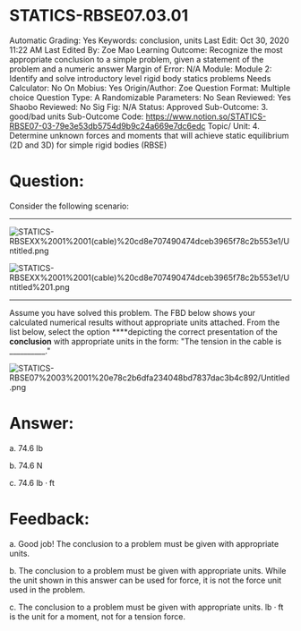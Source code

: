 # STATICS-RBSE07.03.01

Automatic Grading: Yes
Keywords: conclusion, units
Last Edit: Oct 30, 2020 11:22 AM
Last Edited By: Zoe Mao
Learning Outcome: Recognize the most appropriate conclusion to a simple problem, given a statement of the problem and a numeric answer
Margin of Error: N/A
Module: Module 2: Identify and solve introductory level rigid body statics problems
Needs Calculator: No
On Mobius: Yes
Origin/Author: Zoe
Question Format: Multiple choice
Question Type: A
Randomizable Parameters: No
Sean Reviewed: Yes
Shaobo Reviewed: No
Sig Fig: N/A
Status: Approved
Sub-Outcome: 3. good/bad units
Sub-Outcome Code: https://www.notion.so/STATICS-RBSE07-03-79e3e53db5754d9b9c24a669e7dc6edc
Topic/ Unit: 4. Determine unknown forces and moments that will achieve static equilibrium (2D and 3D) for simple rigid bodies (RBSE)

# Question:

Consider the following scenario:

---

![STATICS-RBSEXX%2001%2001(cable)%20cd8e707490474dceb3965f78c2b553e1/Untitled.png](STATICS-RBSEXX%2001%2001(cable)%20cd8e707490474dceb3965f78c2b553e1/Untitled.png)

![STATICS-RBSEXX%2001%2001(cable)%20cd8e707490474dceb3965f78c2b553e1/Untitled%201.png](STATICS-RBSEXX%2001%2001(cable)%20cd8e707490474dceb3965f78c2b553e1/Untitled%201.png)

---

Assume you have solved this problem.  The FBD below shows your calculated numerical results without appropriate units attached. From the list below, select the option ****depicting the correct presentation of the **conclusion** with appropriate units in the form: "The tension in the cable is __________."

![STATICS-RBSE07%2003%2001%20e78c2b6dfa234048bd7837dac3b4c892/Untitled.png](STATICS-RBSE07%2003%2001%20e78c2b6dfa234048bd7837dac3b4c892/Untitled.png)

# Answer:

a. 74.6 $\text{lb}$

b. 74.6 $\text{N}$

c. 74.6 $\text{lb}\cdot\text{ft}$

# Feedback:

a. Good job! The conclusion to a problem must be given with appropriate units. 

b. The conclusion to a problem must be given with appropriate units. While the unit shown in this answer can be used for force, it is not the force unit used in the problem.

c. The conclusion to a problem must be given with appropriate units. $\text{lb}\cdot\text{ft}$ is the unit for a moment, not for a tension force.